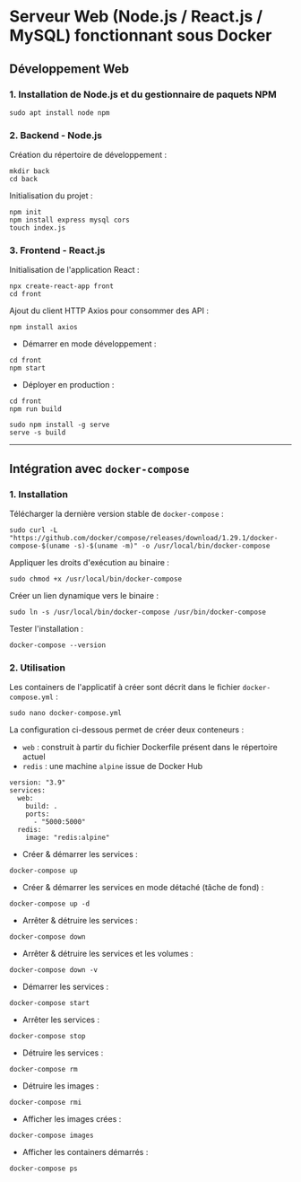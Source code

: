 # Serveur Web (Node.js / React.js / MySQL) fonctionnant sous Docker

## Développement Web

### 1. Installation de Node.js et du gestionnaire de paquets NPM

```
sudo apt install node npm
```

### 2. Backend - Node.js

Création du répertoire de développement :

```
mkdir back
cd back
```

Initialisation du projet :

```
npm init
npm install express mysql cors
touch index.js
```

### 3. Frontend - React.js

Initialisation de l'application React :

```
npx create-react-app front
cd front
```

Ajout du client HTTP Axios pour consommer des API :

```
npm install axios
```

* Démarrer en mode développement :

```
cd front
npm start
```

* Déployer en production :

```
cd front
npm run build
```

```
sudo npm install -g serve
serve -s build
```

- - - - -

## Intégration avec `docker-compose`

### 1. Installation

Télécharger la dernière version stable de `docker-compose` :

```
sudo curl -L "https://github.com/docker/compose/releases/download/1.29.1/docker-compose-$(uname -s)-$(uname -m)" -o /usr/local/bin/docker-compose
```

Appliquer les droits d'exécution au binaire :

```
sudo chmod +x /usr/local/bin/docker-compose
```

Créer un lien dynamique vers le binaire :

```
sudo ln -s /usr/local/bin/docker-compose /usr/bin/docker-compose
```

Tester l'installation :

```
docker-compose --version
```

### 2. Utilisation

Les containers de l'applicatif à créer sont décrit dans le fichier `docker-compose.yml` :

```
sudo nano docker-compose.yml
```

La configuration ci-dessous permet de créer deux conteneurs :
- `web` : construit à partir du fichier Dockerfile présent dans le répertoire actuel
- `redis` : une machine `alpine` issue de Docker Hub

```
version: "3.9"
services:
  web:
    build: .
    ports:
      - "5000:5000"
  redis:
    image: "redis:alpine"
```

* Créer & démarrer les services :

```
docker-compose up
```

* Créer & démarrer les services en mode détaché (tâche de fond) :

```
docker-compose up -d
```

* Arrêter & détruire les services :

```
docker-compose down
```

* Arrêter & détruire les services et les volumes :

```
docker-compose down -v
```

* Démarrer les services :

```
docker-compose start
```

* Arrêter les services :

```
docker-compose stop
```

* Détruire les services :

```
docker-compose rm
```

* Détruire les images :

```
docker-compose rmi
```

* Afficher les images crées :

```
docker-compose images
```

* Afficher les containers démarrés :

```
docker-compose ps
```

